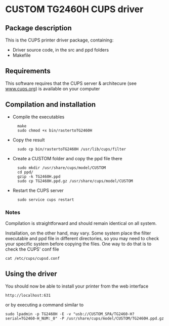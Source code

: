 # CUSTOM TG2460H CUPS driver

## Package description

This is the CUPS printer driver package, containing:

- Driver source code, in the src and ppd folders
- Makefile


## Requirements

This software requires that the CUPS server & architecure (see www.cups.org) is 
available on your computer


## Compilation and installation

- Compile the executables

        make
        sudo chmod +x bin/rastertoTG2460H


- Copy the result 

        sudo cp bin/rastertoTG2460H /usr/lib/cups/filter


- Create a CUSTOM folder and copy the ppd file there

        sudo mkdir /usr/share/cups/model/CUSTOM
        cd ppd/
        gzip -k TG2460H.ppd
        sudo cp TG2460H.ppd.gz /usr/share/cups/model/CUSTOM


- Restart the CUPS server

        sudo service cups restart


### Notes

Compilation is straightforward and should remain identical on all system.

Installation, on the other hand, may vary. Some system place the filter executable and ppd file in different directories, so you may need to check your specific system before copying the files. One way to do that is to check the CUPS' conf file

    cat /etc/cups/cupsd.conf 

## Using the driver

You should now be able to install your printer from the web interface

    http://localhost:631

or by executing a command similar to

    sudo lpadmin -p TG2460H -E -v "usb://CUSTOM_SPA/TG2460-H?serial=TG2460-H_NUM:_0" -P /usr/share/cups/model/CUSTOM/TG2460H.ppd.gz
